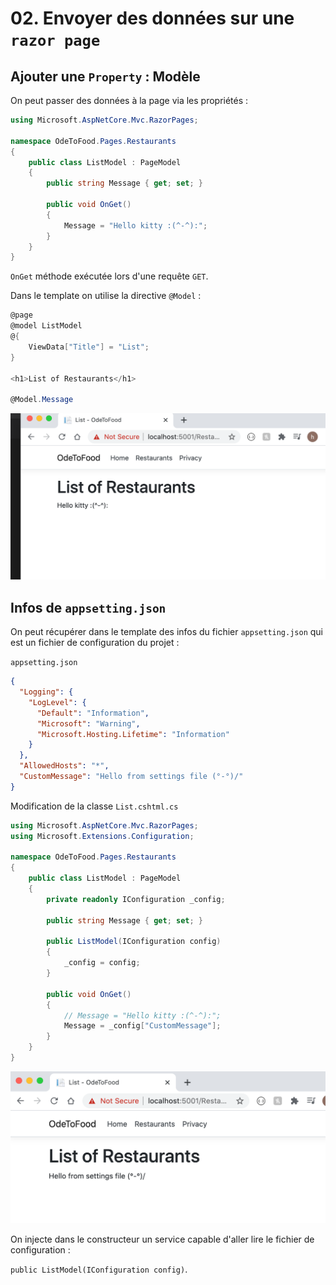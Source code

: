 # 02. Envoyer des données sur une `razor page`



## Ajouter une `Property` : Modèle

On peut passer des données à la page via les propriétés :

```csharp
using Microsoft.AspNetCore.Mvc.RazorPages;

namespace OdeToFood.Pages.Restaurants
{
    public class ListModel : PageModel
    {
        public string Message { get; set; }
        
        public void OnGet()
        {
            Message = "Hello kitty :(^-^):";
        }
    }
}
```

`OnGet` méthode exécutée lors d'une requête `GET`.

Dans le template on utilise la directive `@Model` :

```csharp
@page
@model ListModel
@{
    ViewData["Title"] = "List";
}

<h1>List of Restaurants</h1>

@Model.Message
```

<img src="assets/Screenshot 2020-10-28 at 10.25.28.png" alt="Screenshot 2020-10-28 at 10.25.28" style="zoom:50%;" />

## Infos de `appsetting.json`

On peut récupérer dans le template des infos du fichier `appsetting.json` qui est un fichier de configuration du projet :

`appsetting.json`

```json
{
  "Logging": {
    "LogLevel": {
      "Default": "Information",
      "Microsoft": "Warning",
      "Microsoft.Hosting.Lifetime": "Information"
    }
  },
  "AllowedHosts": "*",
  "CustomMessage": "Hello from settings file (°-°)/"
}
```

Modification de la classe `List.cshtml.cs`

```csharp
using Microsoft.AspNetCore.Mvc.RazorPages;
using Microsoft.Extensions.Configuration;

namespace OdeToFood.Pages.Restaurants
{
    public class ListModel : PageModel
    {
        private readonly IConfiguration _config;

        public string Message { get; set; }

        public ListModel(IConfiguration config)
        {
            _config = config;
        }

        public void OnGet()
        {
            // Message = "Hello kitty :(^-^):";
            Message = _config["CustomMessage"];
        }
    }
}
```

<img src="assets/Screenshot 2020-10-28 at 10.34.40.png" alt="Screenshot 2020-10-28 at 10.34.40" style="zoom:50%;" />

On injecte dans le constructeur un service capable d'aller lire le fichier de configuration :

`public ListModel(IConfiguration config)`.


